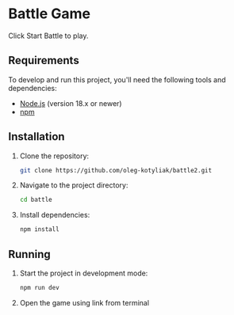 # Battle Game

Click Start Battle to play.

## Requirements

To develop and run this project, you'll need the following tools and dependencies:

- [Node.js](https://nodejs.org/) (version 18.x or newer)
- [npm](https://www.npmjs.com/)

## Installation

1. Clone the repository:

    ```bash
    git clone https://github.com/oleg-kotyliak/battle2.git
    ```

2. Navigate to the project directory:

    ```bash
    cd battle
    ```

3. Install dependencies:

    ```bash
    npm install
    ```

## Running

1. Start the project in development mode:

    ```bash
    npm run dev
    ```

2. Open the game using link from terminal


